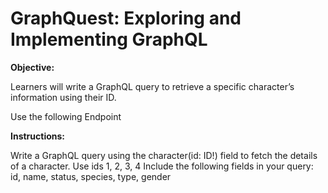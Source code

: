 # GraphQuest: Exploring and Implementing GraphQL

**Objective:**

Learners will write a GraphQL query to retrieve a specific character’s information using their ID.

Use the following Endpoint

**Instructions:**

Write a GraphQL query using the character(id: ID!) field to fetch the details of a character. Use ids 1, 2, 3, 4
Include the following fields in your query: id, name, status, species, type, gender
